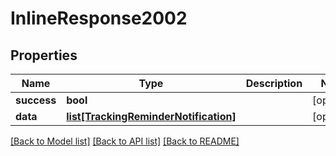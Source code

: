 # InlineResponse2002

## Properties
Name | Type | Description | Notes
------------ | ------------- | ------------- | -------------
**success** | **bool** |  | [optional] 
**data** | [**list[TrackingReminderNotification]**](TrackingReminderNotification.md) |  | [optional] 

[[Back to Model list]](../README.md#documentation-for-models) [[Back to API list]](../README.md#documentation-for-api-endpoints) [[Back to README]](../README.md)


